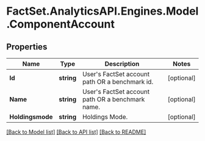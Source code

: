 # FactSet.AnalyticsAPI.Engines.Model.ComponentAccount

## Properties

Name | Type | Description | Notes
------------ | ------------- | ------------- | -------------
**Id** | **string** | User&#39;s FactSet account path OR a benchmark id. | [optional] 
**Name** | **string** | User&#39;s FactSet account path OR a benchmark name. | [optional] 
**Holdingsmode** | **string** | Holdings Mode. | [optional] 

[[Back to Model list]](../README.md#documentation-for-models) [[Back to API list]](../README.md#documentation-for-api-endpoints) [[Back to README]](../README.md)

